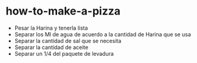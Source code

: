 # how-to-make-a-pizza

- Pesar la Harina y tenerla lista
- Separar los Ml de agua de acuerdo a la cantidad de Harina que se usa
- Separar la cantidad de sal que se necesita 
- Separar la cantidad de aceite 
- Separar un 1/4 del paquete de levadura